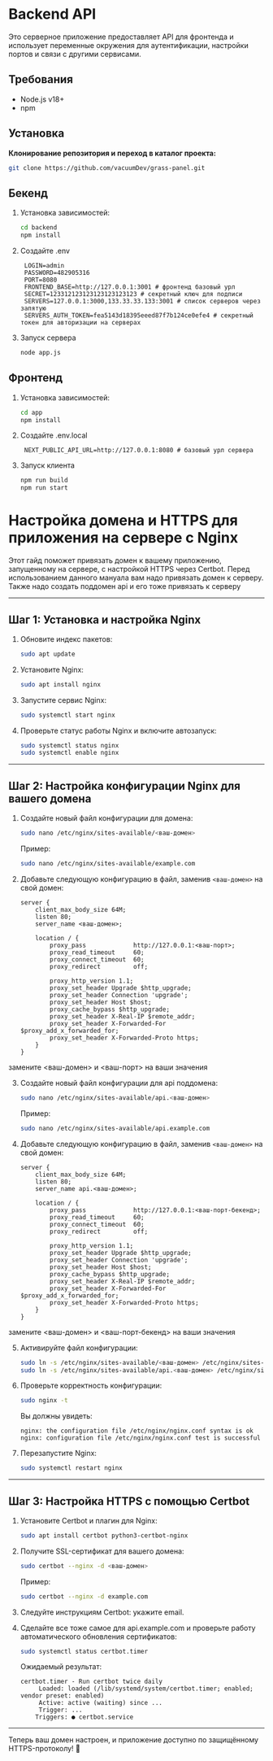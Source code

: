 # Backend API

Это серверное приложение предоставляет API для фронтенда и использует переменные окружения для аутентификации, настройки портов и связи с другими сервисами.

## Требования

- Node.js v18+
- npm

## Установка

**Клонирование репозитория и переход в каталог проекта:**

   ```bash
   git clone https://github.com/vacuumDev/grass-panel.git
   ```
   
## Бекенд
1. Установка зависимостей:
   ```bash
   cd backend
   npm install
   ```
2. Создайте .env
   ```dotenv
    LOGIN=admin
    PASSWORD=482905316
    PORT=8080
    FRONTEND_BASE=http://127.0.0.1:3001 # фронтенд базовый урл
    SECRET=123312123123123123123123 # секретный ключ для подписи
    SERVERS=127.0.0.1:3000,133.33.33.133:3001 # список серверов через запятую
    SERVERS_AUTH_TOKEN=fea5143d18395eeed87f7b124ce0efe4 # секретный токен для авторизации на серверах
   ```

3. Запуск сервера
   ```bash
   node app.js
   ```
## Фронтенд
1. Установка зависимостей:
   ```bash
   cd app
   npm install
   ```
2. Создайте .env.local
   ```dotenv
    NEXT_PUBLIC_API_URL=http://127.0.0.1:8080 # базовый урл сервера
   ```
3. Запуск клиента
   ```bash
   npm run build
   npm run start
   ```

# Настройка домена и HTTPS для приложения на сервере с Nginx

Этот гайд поможет привязать домен к вашему приложению, запущенному на сервере, с настройкой HTTPS через Certbot. 
Перед использованием данного мануала вам надо привязать домен к серверу. Также надо создать поддомен api и его тоже привязать к серверу

---

## Шаг 1: Установка и настройка Nginx

1. Обновите индекс пакетов:

   ```bash
   sudo apt update
   ```

2. Установите Nginx:

   ```bash
   sudo apt install nginx
   ```

3. Запустите сервис Nginx:

   ```bash
   sudo systemctl start nginx
   ```

4. Проверьте статус работы Nginx и включите автозапуск:

   ```bash
   sudo systemctl status nginx
   sudo systemctl enable nginx
   ```

---

## Шаг 2: Настройка конфигурации Nginx для вашего домена

1. Создайте новый файл конфигурации для домена:

   ```bash
   sudo nano /etc/nginx/sites-available/<ваш-домен>
   ```

   Пример:

   ```bash
   sudo nano /etc/nginx/sites-available/example.com
   ```

2. Добавьте следующую конфигурацию в файл, заменив `<ваш-домен>` на свой домен:

   ```nginx
   server {
       client_max_body_size 64M;
       listen 80;
       server_name <ваш-домен>;

       location / {
           proxy_pass             http://127.0.0.1:<ваш-порт>;
           proxy_read_timeout     60;
           proxy_connect_timeout  60;
           proxy_redirect         off;

           proxy_http_version 1.1;
           proxy_set_header Upgrade $http_upgrade;
           proxy_set_header Connection 'upgrade';
           proxy_set_header Host $host;
           proxy_cache_bypass $http_upgrade;
           proxy_set_header X-Real-IP $remote_addr;
           proxy_set_header X-Forwarded-For $proxy_add_x_forwarded_for;
           proxy_set_header X-Forwarded-Proto https;
       }
   }
   ```

замените <ваш-домен> и <ваш-порт> на ваши значения

3. Создайте новый файл конфигурации для api поддомена:

   ```bash
   sudo nano /etc/nginx/sites-available/api.<ваш-домен>
   ```

   Пример:

   ```bash
   sudo nano /etc/nginx/sites-available/api.example.com
   ```

4. Добавьте следующую конфигурацию в файл, заменив `<ваш-домен>` на свой домен:

   ```nginx
   server {
       client_max_body_size 64M;
       listen 80;
       server_name api.<ваш-домен>;

       location / {
           proxy_pass             http://127.0.0.1:<ваш-порт-бекенд>;
           proxy_read_timeout     60;
           proxy_connect_timeout  60;
           proxy_redirect         off;

           proxy_http_version 1.1;
           proxy_set_header Upgrade $http_upgrade;
           proxy_set_header Connection 'upgrade';
           proxy_set_header Host $host;
           proxy_cache_bypass $http_upgrade;
           proxy_set_header X-Real-IP $remote_addr;
           proxy_set_header X-Forwarded-For $proxy_add_x_forwarded_for;
           proxy_set_header X-Forwarded-Proto https;
       }
   }
   ```

замените <ваш-домен> и <ваш-порт-бекенд> на ваши значения

5. Активируйте файл конфигурации:

   ```bash
   sudo ln -s /etc/nginx/sites-available/<ваш-домен> /etc/nginx/sites-enabled/
   sudo ln -s /etc/nginx/sites-available/api.<ваш-домен> /etc/nginx/sites-enabled/
   ```

6. Проверьте корректность конфигурации:

   ```bash
   sudo nginx -t
   ```

   Вы должны увидеть:

   ```
   nginx: the configuration file /etc/nginx/nginx.conf syntax is ok
   nginx: configuration file /etc/nginx/nginx.conf test is successful
   ```

7. Перезапустите Nginx:

   ```bash
   sudo systemctl restart nginx
   ```

---

## Шаг 3: Настройка HTTPS с помощью Certbot

1. Установите Certbot и плагин для Nginx:

   ```bash
   sudo apt install certbot python3-certbot-nginx
   ```

2. Получите SSL-сертификат для вашего домена:

   ```bash
   sudo certbot --nginx -d <ваш-домен>
   ```

   Пример:

   ```bash
   sudo certbot --nginx -d example.com
   ```

3. Следуйте инструкциям Certbot: укажите email.

4. Сделайте все тоже самое для api.example.com и проверьте работу автоматического обновления сертификатов:

   ```bash
   sudo systemctl status certbot.timer
   ```

   Ожидаемый результат:

   ```
   certbot.timer - Run certbot twice daily
        Loaded: loaded (/lib/systemd/system/certbot.timer; enabled; vendor preset: enabled)
        Active: active (waiting) since ...
        Trigger: ...
       Triggers: ● certbot.service
   ```

---

Теперь ваш домен настроен, и приложение доступно по защищённому HTTPS-протоколу! 🚀
